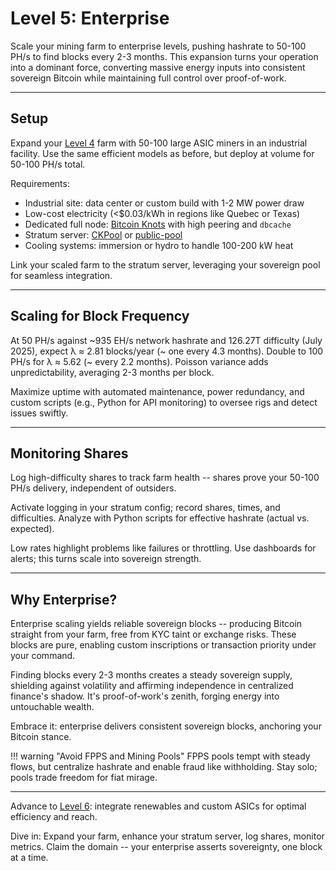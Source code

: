 # Level 5: Enterprise

Scale your mining farm to enterprise levels, pushing hashrate to 50-100 PH/s to find blocks every 2-3 months. This expansion turns your operation into a dominant force, converting massive energy inputs into consistent sovereign Bitcoin while maintaining full control over proof-of-work.



---

## Setup

Expand your [Level 4](level-4.md) farm with 50-100 large ASIC miners in an industrial facility. Use the same efficient models as before, but deploy at volume for 50-100 PH/s total.

Requirements:
- Industrial site: data center or custom build with 1-2 MW power draw
- Low-cost electricity (<$0.03/kWh in regions like Quebec or Texas)
- Dedicated full node: [Bitcoin Knots](https://bitcoinknots.org/) with high peering and `dbcache`
- Stratum server: [CKPool](https://bitbucket.org/ckpool/src/master/) or [public-pool](https://github.com/benjamin-wilson/public-pool)
- Cooling systems: immersion or hydro to handle 100-200 kW heat

Link your scaled farm to the stratum server, leveraging your sovereign pool for seamless integration.

---

## Scaling for Block Frequency

At 50 PH/s against ~935 EH/s network hashrate and 126.27T difficulty (July 2025), expect λ ≈ 2.81 blocks/year (~ one every 4.3 months). Double to 100 PH/s for λ ≈ 5.62 (~ every 2.2 months). Poisson variance adds unpredictability, averaging 2-3 months per block.

Maximize uptime with automated maintenance, power redundancy, and custom scripts (e.g., Python for API monitoring) to oversee rigs and detect issues swiftly.

---

## Monitoring Shares

Log high-difficulty shares to track farm health -- shares prove your 50-100 PH/s delivery, independent of outsiders.

Activate logging in your stratum config; record shares, times, and difficulties. Analyze with Python scripts for effective hashrate (actual vs. expected).

Low rates highlight problems like failures or throttling. Use dashboards for alerts; this turns scale into sovereign strength.

---

## Why Enterprise?

Enterprise scaling yields reliable sovereign blocks -- producing Bitcoin straight from your farm, free from KYC taint or exchange risks. These blocks are pure, enabling custom inscriptions or transaction priority under your command.

Finding blocks every 2-3 months creates a steady sovereign supply, shielding against volatility and affirming independence in centralized finance's shadow. It's proof-of-work's zenith, forging energy into untouchable wealth.

Embrace it: enterprise delivers consistent sovereign blocks, anchoring your Bitcoin stance.

!!! warning "Avoid FPPS and Mining Pools"
    FPPS pools tempt with steady flows, but centralize hashrate and enable fraud like withholding. Stay solo; pools trade freedom for fiat mirage.

---

Advance to [Level 6](level-6.md): integrate renewables and custom ASICs for optimal efficiency and reach.

Dive in: Expand your farm, enhance your stratum server, log shares, monitor metrics. Claim the domain -- your enterprise asserts sovereignty, one block at a time.





